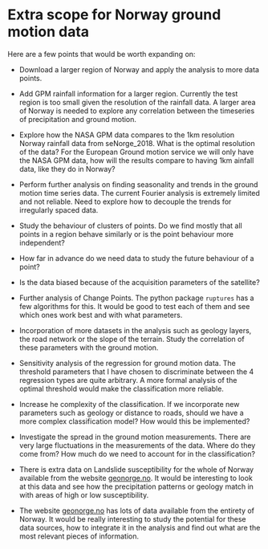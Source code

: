 # Extra scope for Norway ground motion data

Here are a few points that would be worth expanding on:

* Download a larger region of Norway and apply the analysis to more data points.

* Add GPM rainfall information for a larger region. Currently the test region is too small given the resolution of the rainfall data. A larger area of Norway is needed to explore any correlation between the timeseries of precipitation and ground motion.

* Explore how the NASA GPM data compares to the 1km resolution Norway rainfall data from seNorge_2018. What is the optimal resolution of the data? For the European Ground motion service we will only have the NASA GPM data, how will the results compare to having 1km ainfall data, like they do in Norway? 

* Perform further analysis on finding seasonality and trends in the ground motion time series data. The current Fourier analysis is extremely limited and not reliable. Need to explore how to decouple the trends for irregularly spaced data.

* Study the behaviour of clusters of points. Do we find mostly that all points in a region behave similarly or is the point behaviour more independent?

* How far in advance do we need data to study the future behaviour of a point?

* Is the data biased because of the acquisition parameters of the satellite?

* Further analysis of Change Points. The python package `ruptures` has a few algorithms for this. It would be good to test each of them and see which ones work best and with what parameters.

* Incorporation of more datasets in the analysis such as geology layers, the road network or the slope of the terrain. Study the correlation of these parameters with the ground motion.

* Sensitivity analysis of the regression for ground motion data. The threshold parameters that I have chosen to discriminate between the 4 regression types are quite arbitrary. A more formal analysis of the optimal threshold would make the classification more reliable.

* Increase he complexity of the classification. If we incorporate new parameters such as geology or distance to roads, should we have a more complex classification model? How would this be implemented?

* Investigate the spread in the ground motion measurements. There are very large fluctuations in the measurements of the data. Where do they come from? How much do we need to account for in the classification?


* There is extra data on Landslide susceptibility for the whole of Norway available from the website [geonorge.no](https://www.geonorge.no/en). It would be interesting to look at this data and see how the precipitation patterns or geology match in with areas of high or low susceptibility.

* The website [geonorge.no](https://www.geonorge.no/en) has lots of data available from the entirety of Norway. It would be really interesting to study the potential for these data sources, how to integrate it in the analysis and find out what are the most relevant pieces of information.
